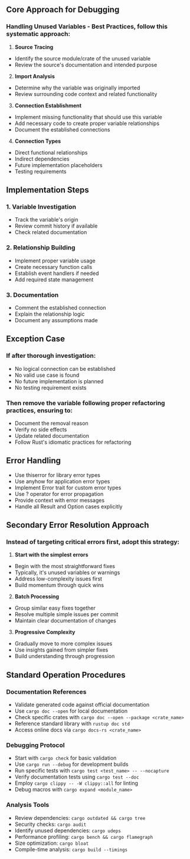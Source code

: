 ## Core Approach for Debugging

### Handling Unused Variables - Best Practices, follow this systematic approach:

1. **Source Tracing**
  - Identify the source module/crate of the unused variable
  - Review the source's documentation and intended purpose

2. **Import Analysis**
  - Determine why the variable was originally imported
  - Review surrounding code context and related functionality

3. **Connection Establishment**
  - Implement missing functionality that should use this variable
  - Add necessary code to create proper variable relationships
  - Document the established connections

4. **Connection Types**
  - Direct functional relationships
  - Indirect dependencies
  - Future implementation placeholders
  - Testing requirements

## Implementation Steps

### 1. Variable Investigation
- Track the variable's origin
- Review commit history if available
- Check related documentation

### 2. Relationship Building
- Implement proper variable usage
- Create necessary function calls
- Establish event handlers if needed
- Add required state management

### 3. Documentation
- Comment the established connection
- Explain the relationship logic
- Document any assumptions made

## Exception Case

### If after thorough investigation:
- No logical connection can be established
- No valid use case is found
- No future implementation is planned
- No testing requirement exists

### Then remove the variable following proper refactoring practices, ensuring to:
- Document the removal reason
- Verify no side effects
- Update related documentation
- Follow Rust's idiomatic practices for refactoring

## Error Handling
- Use thiserror for library error types
- Use anyhow for application error types
- Implement Error trait for custom error types
- Use ? operator for error propagation
- Provide context with error messages
- Handle all Result and Option cases explicitly

## Secondary Error Resolution Approach

### Instead of targeting critical errors first, adopt this strategy:
1. **Start with the simplest errors**
  - Begin with the most straightforward fixes
  - Typically, it's unused variables or warnings
  - Address low-complexity issues first
  - Build momentum through quick wins

2. **Batch Processing**
  - Group similar easy fixes together
  - Resolve multiple simple issues per commit
  - Maintain clear documentation of changes

3. **Progressive Complexity**
  - Gradually move to more complex issues
  - Use insights gained from simpler fixes
  - Build understanding through progression

## Standard Operation Procedures

### Documentation References
- Validate generated code against official documentation
- Use `cargo doc --open` for local documentation
- Check specific crates with `cargo doc --open --package <crate_name>`
- Reference standard library with `rustup doc std`
- Access online docs via `cargo docs-rs <crate_name>`

### Debugging Protocol
- Start with `cargo check` for basic validation
- Use `cargo run --debug` for development builds
- Run specific tests with `cargo test <test_name> -- --nocapture`
- Verify documentation tests using `cargo test --doc`
- Employ `cargo clippy -- -W clippy::all` for linting
- Debug macros with `cargo expand <module_name>`

### Analysis Tools
- Review dependencies: `cargo outdated && cargo tree`
- Security checks: `cargo audit`
- Identify unused dependencies: `cargo udeps`
- Performance profiling: `cargo bench && cargo flamegraph`
- Size optimization: `cargo bloat`
- Compile-time analysis: `cargo build --timings`